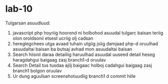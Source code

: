# lab-10
Tulgarsan asuudluud:
1. javascript php hoyriig hoorond ni holbohod asuudal tulgarc baisan teriig olon oroldsonii etsest ucriig olj cadsan
2. hereglegchees utga avaad tuhain utgiig jsiig damjaad php-d oruulhad asuudaltai baisan ba butsaj avhad mon asuudaltai baisan
3. Search hiisnii daraa detailiig haruulhad asuudal uuseed detail heseg haragdahgui baigaag zasj branch1-d oruulav
4. Search Detail tus tusdaa ajilj baigaac holboj cadahgui baigaag zasj branch1 bolgon oruulav
5. Ur dung aguulsan screenshotuudiig branch1 d commit hiile
